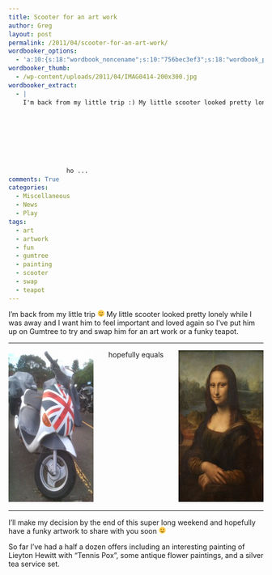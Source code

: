 ```yaml
---
title: Scooter for an art work
author: Greg
layout: post
permalink: /2011/04/scooter-for-an-art-work/
wordbooker_options:
  - 'a:10:{s:18:"wordbook_noncename";s:10:"756bec3ef3";s:18:"wordbook_page_post";s:4:"-100";s:18:"wordbook_orandpage";s:1:"2";s:23:"wordbook_default_author";s:1:"2";s:23:"wordbook_extract_length";s:3:"256";s:19:"wordbook_actionlink";s:3:"300";s:26:"wordbooker_publish_default";s:2:"on";s:18:"wordbook_attribute";s:31:"Posted a new post on their blog";s:29:"wordbooker_status_update_text";s:35:": New blog post :  %title% - %link%";s:20:"wordbook_comment_get";s:2:"on";}'
wordbooker_thumb:
  - /wp-content/uploads/2011/04/IMAG0414-200x300.jpg
wordbooker_extract:
  - |
    I'm back from my little trip :) My little scooter looked pretty lonely while I was away and I want him to feel important and loved again so I've put him up on Gumtree to try and swap him for an art work or a funky teapot.
    
    	
    		
    			
    
    		
    		
    			ho ...
comments: True
categories:
  - Miscellaneous
  - News
  - Play
tags:
  - art
  - artwork
  - fun
  - gumtree
  - painting
  - scooter
  - swap
  - teapot
---
```

I&#8217;m back from my little trip <img src="/wp-content/smilies/simple-smile.png" alt=":)" class="wp-smiley" style="height: 1em; max-height: 1em;" /> My little scooter looked pretty lonely while I was away and I want him to feel important and loved again so I&#8217;ve put him up on Gumtree to try and swap him for an art work or a funky teapot.<table WIDTH=100%> <tr VALIGN=TOP> <td WIDTH=33% STYLE="border: none; padding: 0cm"> <p ALIGN=CENTER>

[<img src="/wp-content/uploads/2011/04/IMAG0414-200x300.jpg" alt="Little Scooter" title="My Little Scooter" width="200" height="300" />][1]</p> </td> <td WIDTH=33% STYLE="border: none; padding: 0cm"> <p ALIGN=CENTER>hopefully equals</p> </td> <td WIDTH=33% STYLE="border: none; padding: 0cm"> <p ALIGN=CENTER>[<img src="/wp-content/uploads/2011/04/Mona_Lisa-200x300.jpg" alt="The Mona Lisa" title="Mona_Lisa" width="200" height="300" />][2]</p> </td> </tr> </table> 

I&#8217;ll make my decision by the end of this super long weekend and hopefully have a funky artwork to share with you soon <img src="/wp-content/smilies/simple-smile.png" alt=":)" class="wp-smiley" style="height: 1em; max-height: 1em;" />

So far I&#8217;ve had a half a dozen offers including an interesting painting of Lieyton Hewitt with &#8220;Tennis Pox&#8221;, some antique flower paintings, and a silver tea service set.

 [1]: /wp-content/uploads/2011/04/IMAG0414.jpg
 [2]: /wp-content/uploads/2011/04/Mona_Lisa.jpg